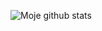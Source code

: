 ![Moje github stats](https://github-readme-stats.vercel.app/api?username=TheXer&theme=synthwave&show_icons=true&count_private=true)


